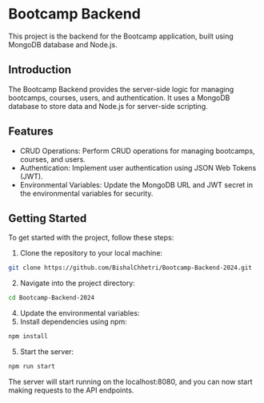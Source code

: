 # Bootcamp Backend

This project is the backend for the Bootcamp application, built using MongoDB database and Node.js.

## Introduction

The Bootcamp Backend provides the server-side logic for managing bootcamps, courses, users, and authentication. It uses a MongoDB database to store data and Node.js for server-side scripting.

## Features

- CRUD Operations: Perform CRUD operations for managing bootcamps, courses, and users.
- Authentication: Implement user authentication using JSON Web Tokens (JWT).
- Environmental Variables: Update the MongoDB URL and JWT secret in the environmental variables for security.

## Getting Started

To get started with the project, follow these steps:

1. Clone the repository to your local machine:
```bash
git clone https://github.com/BishalChhetri/Bootcamp-Backend-2024.git
```
2. Navigate into the project directory:
```bash
cd Bootcamp-Backend-2024
```
4. Update the environmental variables:
5. Install dependencies using npm:
```bash
npm install
```
5. Start the server:
```bash
npm run start
```
The server will start running on the localhost:8080, and you can now start making requests to the API endpoints.
